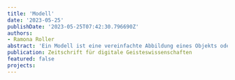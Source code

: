 ```yaml
---
title: 'Modell'
date: '2023-05-25'
publishDate: '2023-05-25T07:42:30.796690Z'
authors:
- Ramona Roller
abstract: 'Ein Modell ist eine vereinfachte Abbildung eines Objekts oder Systems mit einem beabsichtigten Ziel. Der Modellbegriff stammt ursprünglich aus dem 16. Jahrhundert und bezeichnete damals in der Architektur verschiedene Entwurfsprinzipien. Bis ins 20. Jahrhundert hinein entwickelten sich verschiedene Untertypen des Modellbegriffs, wie beispielsweise das abbildende oder statistische Modell. Dieser Beitrag konzentriert sich auf die für die DH relevanten daten- und computergestützten Modelltypen. Wir erklären diese Modelltypen, beschreiben Anwendungsbeispiele in Fachdisziplinen der DH und unterscheiden den Modellbegriff von ähnlichen Begriffen aus der wissenschaftlichen Praxis, wie Theorie oder Operationalisierung. Ein abschliessender Umriss aktueller Kontroversen in der Modellierungspraxis, z. B. betreffend der Interpretierbarkeit von Modellen, gibt Einblicke in die aktuelle Forschung.'
publication: Zeitschrift für digitale Geisteswissenschaften
featured: false
projects:
---
```

